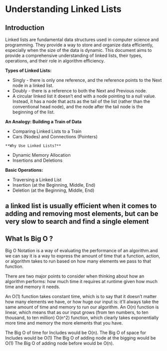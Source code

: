 # Understanding Linked Lists

## Introduction
Linked lists are fundamental data structures used in computer science and programming. They provide a way to store and organize data efficiently, especially when the size of the data is dynamic. This document aims to provide a comprehensive understanding of linked lists, their types, operations, and their role in algorithm efficiency.

**Types of Linked Lists:**
* Singly - there is only one reference, and the reference points to the Next node in a linked list.
* Doubly - there is a reference to both the Next and Previous node.
* A circular linked list it doesn’t end with a node pointing to a null value. Instead, it has a node that acts as the tail of the list (rather than the conventional head node), and the node after the tail node is the beginning of the list.

**An Analogy: Building a Train of Data**
   - Comparing Linked Lists to a Train
   - Cars (Nodes) and Connections (Pointers)

    **Why Use Linked Lists?**
   - Dynamic Memory Allocation
   - Insertions and Deletions

   **Basic Operations:**
   - Traversing a Linked List
   - Insertion (at the Beginning, Middle, End)
   - Deletion (at the Beginning, Middle, End)

   ## a linked list is usually efficient when it comes to adding and removing most elements, but can be very slow to search and find a single element


##  What Is Big O ?
Big O Notation is a way of evaluating the performance of an algorithm.and we can say it is a way to express the amount of time that a function, action, or algorithm takes to run based on how many elements we pass to that function.

There are two major points to consider when thinking about how an algorithm performs: how much time it requires at runtime given how much time and memory it needs.

An O(1) function takes constant time, which is to say that it doesn’t matter how many elements we have, or how huge our input is: it’ll always take the same amount of time and memory to run our algorithm.
An O(n) function is linear, which means that as our input grows (from ten numbers, to ten thousand, to ten million)
O(n^2) function, which clearly takes exponentially more time and memory the more elements that you have.

The Big O of time for Includes would be O(n). The Big O of space for Includes would be O(1) The Big O of adding node at the bigging would be O(1) The Big O of adding node before would be O(n).